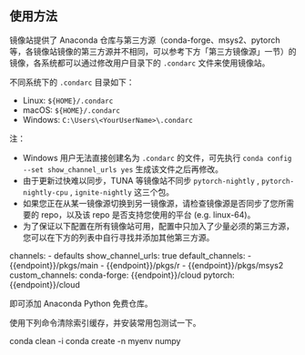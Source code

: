 ## 使用方法

镜像站提供了 Anaconda 仓库与第三方源（conda-forge、msys2、pytorch 等，各镜像站镜像的第三方源并不相同，可以参考下方「第三方镜像源」一节）的镜像，各系统都可以通过修改用户目录下的 `.condarc` 文件来使用镜像站。

不同系统下的 `.condarc` 目录如下：
- Linux: `${HOME}/.condarc`
- macOS: `${HOME}/.condarc`
- Windows: `C:\Users\<YourUserName>\.condarc`

注：
  * Windows 用户无法直接创建名为 `.condarc` 的文件，可先执行 `conda config --set show_channel_urls yes` 生成该文件之后再修改。
  * 由于更新过快难以同步，TUNA 等镜像站不同步 `pytorch-nightly` , `pytorch-nightly-cpu` , `ignite-nightly` 这三个包。
  * 如果您正在从某一镜像源切换到另一镜像源，请检查镜像源是否同步了您所需要的 repo，以及该 repo 是否支持您使用的平台 (e.g. linux-64)。
  * 为了保证以下配置在所有镜像站可用，配置中只加入了少量必须的第三方源，您可以在下方的列表中自行寻找并添加其他第三方源。

<tmpl z-lang="yaml" z-path="~/.condarc">
channels:
  - defaults
show_channel_urls: true
default_channels:
  - {{endpoint}}/pkgs/main
  - {{endpoint}}/pkgs/r
  - {{endpoint}}/pkgs/msys2
custom_channels:
  conda-forge: {{endpoint}}/cloud
  pytorch: {{endpoint}}/cloud
</tmpl>

即可添加 Anaconda Python 免费仓库。

使用下列命令清除索引缓存，并安装常用包测试一下。

<tmpl z-lang="bash">
conda clean -i
conda create -n myenv numpy
</tmpl>
